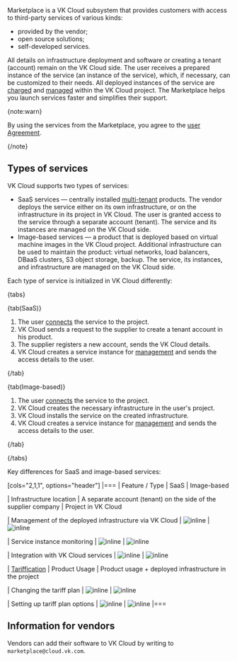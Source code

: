 Marketplace is a VK Cloud subsystem that provides customers with access to third-party services of various kinds:

- provided by the vendor;
- open source solutions;
- self-developed services.

All details on infrastructure deployment and software or creating a tenant (account) remain on the VK Cloud side. The user receives a prepared instance of the service (an instance of the service), which, if necessary, can be customized to their needs. All deployed instances of the service are [charged](../../tariffication) and [managed](../../instructions/pr-instance-manage) within the VK Cloud project. The Marketplace helps you launch services faster and simplifies their support.

{note:warn}

By using the services from the Marketplace, you agree to the [user Agreement](/ru/intro/start/legal/marketplace "change-lang").

{/note}

## Types of services

VK Cloud supports two types of services:

- SaaS services — centrally installed [multi-tenant](https://habr.com/en/companies/microsoft/articles/145027) products. The vendor deploys the service either on its own infrastructure, or on the infrastructure in its project in VK Cloud. The user is granted access to the service through a separate account (tenant). The service and its instances are managed on the VK Cloud side.
- Image-based services — a product that is deployed based on virtual machine images in the VK Cloud project. Additional infrastructure can be used to maintain the product: virtual networks, load balancers, DBaaS clusters, S3 object storage, backup. The service, its instances, and infrastructure are managed on the VK Cloud side.

Each type of service is initialized in VK Cloud differently:

{tabs}

{tab(SaaS)}

1. The user [connects](../../instructions/pr-instance-add) the service to the project.
1. VK Cloud sends a request to the supplier to create a tenant account in his product.
1. The supplier registers a new account, sends the VK Cloud details.
1. VK Cloud creates a service instance for [management](../../instructions/pr-instance-manage) and sends the access details to the user.

{/tab}

{tab(Image-based)}

1. The user [connects](../../instructions/pr-instance-add) the service to the project.
1. VK Cloud creates the necessary infrastructure in the user's project.
1. VK Cloud installs the service on the created infrastructure.
1. VK Cloud creates a service instance for [management](../../instructions/pr-instance-manage) and sends the access details to the user.

{/tab}

{/tabs}

Key differences for SaaS and image-based services:

[cols="2,1,1", options="header"]
|===
| Feature / Type
| SaaS
| Image-based

| Infrastructure location
| A separate account (tenant) on the side of the supplier company
| Project in VK Cloud

| Management of the deployed infrastructure via VK Cloud
| ![](/ru/assets/no.svg "inline")
| ![](/ru/assets/check.svg "inline")

| Service instance monitoring
| ![](/ru/assets/no.svg "inline")
| ![](/ru/assets/check.svg "inline")

| Integration with VK Cloud services
| ![](/ru/assets/no.svg "inline")
| ![](/ru/assets/check.svg "inline")

| [Tariffication](../../tariffication)
| Product Usage
| Product usage + deployed infrastructure in the project

| Changing the tariff plan
| ![](/ru/assets/check.svg "inline")
| ![](/ru/assets/check.svg "inline")

| Setting up tariff plan options
| ![](/ru/assets/check.svg "inline")
| ![](/ru/assets/check.svg "inline")
|===

## Information for vendors

Vendors can add their software to VK Cloud by writing to `marketplace@cloud.vk.com`.
